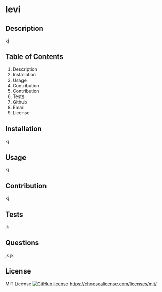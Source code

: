 # levi
## Description
kj
## Table of Contents
1. Description
2. Installation
3. Usage
4. Contribution
5. Contribution
6. Tests
7. Github
8. Email
9. License
## Installation 
kj
## Usage
kj
## Contribution
kj
## Tests
jk
## Questions
jk
jk
## License
MIT License
[![GitHub license](https://img.shields.io/badge/license-MIT-brightgreen)](https://img.shields.io/badge/license-MIT-brightgreen)
https://choosealicense.com/licenses/mit/
  